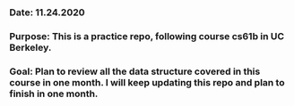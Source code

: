 ### Date: 11.24.2020
### Purpose: This is a practice repo, following course cs61b in UC Berkeley.
### Goal: Plan to review all the data structure covered in this course in one month. I will keep updating this repo and plan to finish in one month. 

